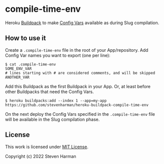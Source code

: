 # compile-time-env

Heroku [Buildpack][buildpacks] to make [Config Vars][config-vars] available as during Slug compilation.

## How to use it

Create a `.compile-time-env` file in the root of your App/repository.
Add Config Var names you want to export (one per line):

```shell
$ cat .compile-time-env
SOME_ENV_VAR
# lines starting with # are considered comments, and will be skipped
ANOTHER_VAR
```

Add this Buildpack as the first Buildpack in your App.
Or, at least before other Buildpacks that need the Config Vars.

```shell
$ heroku buildpacks:add --index 1 --app=my-app https://github.com/stevenharman/heroku-buildpack-compile-time-env
```

On the next deploy the Config Vars specified in the `.compile-time-env` file will be available in the Slug compilation phase. 

## License

This work is licensed under [MIT License](./LICENSE).

Copyright (c) 2022 Steven Harman

[buildpacks]: https://devcenter.heroku.com/articles/buildpacks "Heroku Buildpacks"
[config-vars]: https://devcenter.heroku.com/articles/config-vars "Configuration and Config Vars"
